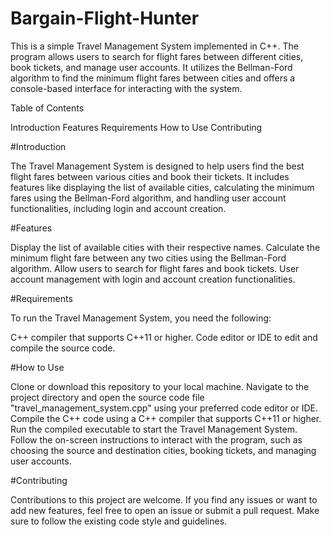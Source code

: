 # Bargain-Flight-Hunter

This is a simple Travel Management System implemented in C++. The program allows users to search for flight fares between different cities, book tickets, and manage user accounts. It utilizes the Bellman-Ford algorithm to find the minimum flight fares between cities and offers a console-based interface for interacting with the system.

Table of Contents

Introduction
Features
Requirements
How to Use
Contributing


#Introduction


The Travel Management System is designed to help users find the best flight fares between various cities and book their tickets. It includes features like displaying the list of available cities, calculating the minimum fares using the Bellman-Ford algorithm, and handling user account functionalities, including login and account creation.

#Features


Display the list of available cities with their respective names.
Calculate the minimum flight fare between any two cities using the Bellman-Ford algorithm.
Allow users to search for flight fares and book tickets.
User account management with login and account creation functionalities.

#Requirements


To run the Travel Management System, you need the following:

C++ compiler that supports C++11 or higher.
Code editor or IDE to edit and compile the source code.

#How to Use


Clone or download this repository to your local machine.
Navigate to the project directory and open the source code file "travel_management_system.cpp" using your preferred code editor or IDE.
Compile the C++ code using a C++ compiler that supports C++11 or higher.
Run the compiled executable to start the Travel Management System.
Follow the on-screen instructions to interact with the program, such as choosing the source and destination cities, booking tickets, and managing user accounts.

#Contributing


Contributions to this project are welcome. If you find any issues or want to add new features, feel free to open an issue or submit a pull request. Make sure to follow the existing code style and guidelines.
